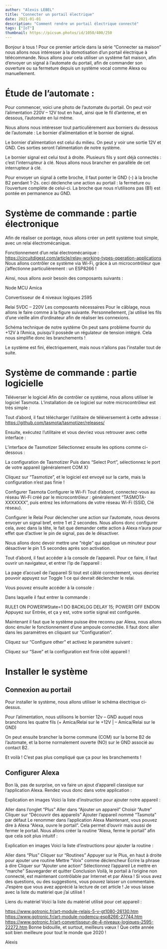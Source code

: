```yaml
---
author: "Alexis LEBEL"
title: "Connecter un portail électrique"
date: 2021-01-01
description: "Comment rendre un portail électrique connecté"
tags: ["IoT"]
thumbnail: https://picsum.photos/id/1050/400/250
---
```


Bonjour à tous ! Pour ce premier article dans la série “Connecter sa maison” nous allons nous intéresser à la domotisation d’un portail électrique à télécommande. Nous allons pour cela utiliser un système fait maison, afin d’envoyer un signal à l’automate du portail, afin de commander son ouverture ou sa fermeture depuis un système vocal comme Alexa ou manuellement.

# Étude de l’automate :

Pour commencer, voici une photo de l’automate du portail. On peut voir l’alimentation 220V – 12V tout en haut, ainsi que le fil d’antenne, et en dessous, l’automate en lui même.

Nous allons nous intéresser tout particulièrement aux borniers du dessous de l’automate : Le bornier d’alimentation et le bornier de signal.

Le bornier d’alimentation est celui du milieu. On peut y voir une sortie 12V et GND. Ces sorties seront l’alimentation de notre système.

Le bornier signal est celui tout à droite. Plusieurs fils y sont déjà connectés : c’est l’interrupteur à clé. Nous allons nous brancher en parallèle de cet interrupteur à clé.

Pour envoyer un signal à cette broche, il faut ponter le GND (-) à la broche B2 pendant 1-2s. ceci déclenche une action au portail : la fermeture ou l’ouverture complète de celui-ci. La broche que nous n’utilisons pas (B1) est pontée en permanence au GND.

# Système de commande : partie électronique
Afin de réaliser ce pontage, nous allons créer un petit système tout simple, avec un relai électromécanique.

Fonctionnement d’un relai électromécanique : https://circuitdigest.com/article/relay-working-types-operation-applications
Nous allons contrôler ce système via Wi-Fi, grâce à un microcontrôleur que j’affectionne particulièrement : un ESP8266 !

Ainsi, nous allons avoir besoin des composants suivants :


Node MCU Amica

Convertisseur de 4 niveaux logiques 2595

Relai 5VDC – 220V
Les composants nécessaires
Pour le câblage, nous allons le faire comme à la figure suivante. Personnellement, j’ai utilisé les fils d’une vieille alim d’ordinateur afin de réaliser les connexions.


Schéma technique de notre système
On peut sans problème fournir du +12V à l’Amica, puisqu’il possède un régulateur de tension intégré. Cela nous simplifie donc les branchements !

Le système est fini, électriquement, mais nous n’allons pas l’installer tout de suite.

# Système de commande : partie logicielle
Téléverser le logiciel
Afin de contrôler ce système, nous allons utiliser le logiciel Tasmota. L’installation de ce logiciel sur notre microcontrôleur est très simple :

Tout d’abord, il faut télécharger l’utilitaire de téléversement à cette adresse : https://github.com/tasmota/tasmotizer/releases/

Ensuite, exécutez l’utilitaire et vous devriez vous retrouver avec cette interface :


L’interface de Tasmotizer
Sélectionnez ensuite les options comme ci-dessous :


La configuration de Tasmotizer
Puis dans “Select Port”, sélectionnez le port de votre appareil (généralement COM X)

Cliquez sur “Tasmotize”, et le logiciel est envoyé sur la carte, mais la configuration n’est pas finie !

Configurer Tasmota
Configurer le Wi-Fi
Tout d’abord, connectez-vous au réseau Wi-Fi créé par le microcontrôleur : généralement “TASMOTA-XXXXXXX”, puis entrez les informations de votre réseau Wi-Fi (SSID, Clé réseau).

Configurer le Relai
Pour déclencher une action sur l’automate, nous devons envoyer un signal bref, entre 1 et 2 secondes. Nous allons donc configurer cela, avec dans la tête, le fait que demander cette action à Alexa n’aura pour effet que d’activer le pin de signal, pas de le désactiver.

Nous allons donc devoir mettre une “règle” qui applique un minuteur pour désactiver le pin 1.5 secondes après son activation.

Tout d’abord, il faut accéder à la console de l’appareil. Pour ce faire, il faut ouvrir un navigateur, et entrer l’ip de l’appareil :


La page d’accueil de l’appareil
Si tout est câblé correctement, vous devriez pouvoir appuyez sur Toggle 1 ce qui devrait déclencher le relai.

Vous pouvez ensuite accéder à la console :


Dans laquelle il faut entrer la commande :

RULE1 ON POWER1#State=1 DO BACKLOG DELAY 15; POWER1 OFF ENDON
Appuyez sur Entrée, et ça y est, votre sortie signal est configurée.

Maintenant il faut que le système puisse être reconnu par Alexa, nous allons donc émuler le fonctionnement d’une ampoule connectée. Il faut donc aller dans les paramètres en cliquant sur “Configuration”.


Cliquez sur “Configure other” et activez le paramètre suivant :


Cliquez sur “Save” et la configuration est finie côté appareil !

# Installer le système
## Connexion au portail

Pour installer le système, nous allons utiliser le schéma électrique ci-dessus.

Pour l’alimentation, nous utilisons le bornier 12v – GND auquel nous branchons les quatre fils (+ Amica/Relai sur le +12V | – Amica/Relai sur le GND)

On peut ensuite brancher la borne commune (COM) sur la borne B2 de l’automate, et la borne normalement ouverte (NO) sur le GND associé au contact B2.

Et voilà ! C’est pas plus compliqué que ça pour les branchements !

## Configurer Alexa
Bon là, pas de surprise, on va faire un ajout d’appareil classique sur l’application Alexa. Rendez vous donc dans votre application :

Explication en images
Voici la liste d’instruction pour ajouter notre appareil :

Aller dans l’onglet “Plus”
Aller dans “Ajouter un appareil”
Choisir “Autre”
Cliquer sur “Découvrir des appareils”
Ajouter l’appareil nommé “Tasmota” par défaut
Le renommer dans l’application Alexa
Maintenant, vous pouvez dire à Alexa “Alexa, ouvre le portail”. Cela permet d’ouvrir mais aussi de fermer le portail. Nous allons créer la routine “Alexa, ferme le portail” afin que cela soit plus intuitif :

Explication en images
Voici la liste d’instructions pour ajouter la routine :

Aller dans “Plus”
Cliquer sur “Routines”
Appuyer sur le Plus, en haut à droite pour ajouter une routine
Mettre “Voix” comme déclencheur
Écrire la phrase à dire
Cliquer sur “Ajouter une action”
Sélectionnez l’appareil
Le mettre en “marche”
Sauvegarder et quitter
Conclusion
Voilà, le portail à l’origine non connecté, est maintenant contrôlable par Internet et par Alexa ! Si vous avez des questions, ou des suggestions, vous pouvez laisser un commentaire. J’espère que vous avez apprécié la lecture de cet article ! Je vous laisse avec la liste du matériel que j’ai utilisé !

Liens du matériel
Voici la liste du matériel utilisé pour cet appareil :

https://www.gotronic.fr/art-module-relais-5-v-gt1080-26130.htm
https://www.gotronic.fr/art-module-nodemcu-esp8266-27744.htm
https://www.gotronic.fr/art-convertisseur-de-4-niveaux-logiques-2595-22272.htm
Bonne bidouille, et surtout, meilleurs vœux ! Que cette année soit bien meilleure pour tout le monde que 2020 !

Alexis